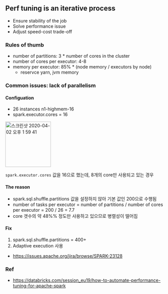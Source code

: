 ## Perf tuning is an iterative process

- Ensure stability of the job
- Solve performance issue
- Adjust speed-cost trade-off

### Rules of thumb
- number of partitions: 3 * number of cores in the cluster
- number of cores per executor: 4-8
- memory per executor: 85% * (node memory / executors by node)
  - reservce yarn, jvm memory


### Common issues: lack of parallelism

#### Configuation
- 26 instances n1-highmem-16
- spark.executor.cores = 16
<img width="142" alt="스크린샷 2020-04-02 오후 1 59 41" src="https://user-images.githubusercontent.com/13671946/78212399-8d4ca080-74ea-11ea-9c50-d6683650fda0.png">

`spark.executor.cores` 값을 16으로 했는데, 8개의 core만 사용되고 있는 경우

#### The reason
- spark.sql.shuffle.partitions 값을 설정하지 않아 기본 값인 200으로 수행됨
- number of tasks per executor = number of partitions / number of cores per executor = 200 / 26 = 7.7
- core 갯수의 약 48%% 정도만 사용하고 있으므로 병렬성이 떨어짐


#### Fix
1. spark.sql.shuffle.partitions = 400+
2. Adaptive execution 사용 
  - https://issues.apache.org/jira/browse/SPARK-23128



### Ref
- https://databricks.com/session_eu19/how-to-automate-performance-tuning-for-apache-spark
